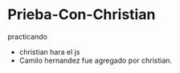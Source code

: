 # Prieba-Con-Christian
practicando
- christian hara el js
- Camilo hernandez fue agregado por christian.
